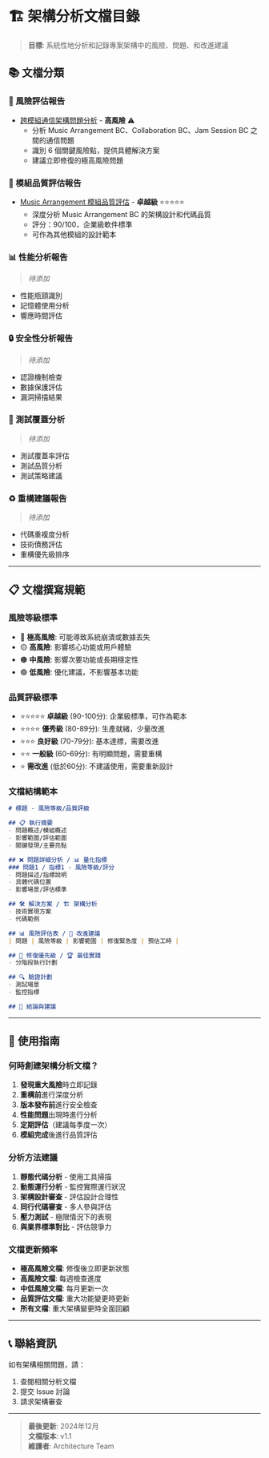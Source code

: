 # 🏗️ 架構分析文檔目錄

> **目標**: 系統性地分析和記錄專案架構中的風險、問題、和改進建議

## 📚 文檔分類

### 🚨 風險評估報告
- [跨模組通信架構問題分析](./inter-module-communication-issues.md) - **高風險** ⚠️
  - 分析 Music Arrangement BC、Collaboration BC、Jam Session BC 之間的通信問題
  - 識別 6 個關鍵風險點，提供具體解決方案
  - 建議立即修復的極高風險問題

### 🎵 模組品質評估報告
- [Music Arrangement 模組品質評估](./music-arrangement-module-quality-assessment.md) - **卓越級** ⭐⭐⭐⭐⭐
  - 深度分析 Music Arrangement BC 的架構設計和代碼品質
  - 評分：90/100，企業級軟件標準
  - 可作為其他模組的設計範本

### 📊 性能分析報告
> *待添加*
- 性能瓶頸識別
- 記憶體使用分析
- 響應時間評估

### 🔒 安全性分析報告
> *待添加*
- 認證機制檢查
- 數據保護評估
- 漏洞掃描結果

### 🧪 測試覆蓋分析
> *待添加*
- 測試覆蓋率評估
- 測試品質分析
- 測試策略建議

### ♻️ 重構建議報告
> *待添加*
- 代碼重複度分析
- 技術債務評估
- 重構優先級排序

---

## 📋 文檔撰寫規範

### 風險等級標準
- 🔴 **極高風險**: 可能導致系統崩潰或數據丟失
- 🟡 **高風險**: 影響核心功能或用戶體驗
- 🟠 **中風險**: 影響次要功能或長期穩定性
- 🟢 **低風險**: 優化建議，不影響基本功能

### 品質評級標準
- ⭐⭐⭐⭐⭐ **卓越級** (90-100分): 企業級標準，可作為範本
- ⭐⭐⭐⭐ **優秀級** (80-89分): 生產就緒，少量改進
- ⭐⭐⭐ **良好級** (70-79分): 基本達標，需要改進
- ⭐⭐ **一般級** (60-69分): 有明顯問題，需要重構
- ⭐ **需改進** (低於60分): 不建議使用，需要重新設計

### 文檔結構範本
```markdown
# 標題 - 風險等級/品質評級

## 📋 執行摘要
- 問題概述/模組概述
- 影響範圍/評估範圍
- 關鍵發現/主要亮點

## ❌ 問題詳細分析 / 📊 量化指標
### 問題1 / 指標1 - 風險等級/評分
- 問題描述/指標說明
- 具體代碼位置
- 影響場景/評估標準

## 🛠️ 解決方案 / 🏗️ 架構分析
- 技術實現方案
- 代碼範例

## 📊 風險評估表 / 🎯 改進建議
| 問題 | 風險等級 | 影響範圍 | 修復緊急度 | 預估工時 |

## 🎯 修復優先級 / 🏆 最佳實踐
- 分階段執行計劃

## 🔍 驗證計劃
- 測試場景
- 監控指標

## 🚨 結論與建議
```

---

## 🎯 使用指南

### 何時創建架構分析文檔？
1. **發現重大風險**時立即記錄
2. **重構前**進行深度分析
3. **版本發布前**進行安全檢查
4. **性能問題**出現時進行分析
5. **定期評估**（建議每季度一次）
6. **模組完成**後進行品質評估

### 分析方法建議
1. **靜態代碼分析** - 使用工具掃描
2. **動態運行分析** - 監控實際運行狀況
3. **架構設計審查** - 評估設計合理性
4. **同行代碼審查** - 多人參與評估
5. **壓力測試** - 極限情況下的表現
6. **與業界標準對比** - 評估競爭力

### 文檔更新頻率
- **極高風險文檔**: 修復後立即更新狀態
- **高風險文檔**: 每週檢查進度
- **中低風險文檔**: 每月更新一次
- **品質評估文檔**: 重大功能變更時更新
- **所有文檔**: 重大架構變更時全面回顧

---

## 📞 聯絡資訊

如有架構相關問題，請：
1. 查閱相關分析文檔
2. 提交 Issue 討論
3. 請求架構審查

---

> **最後更新**: 2024年12月  
> **文檔版本**: v1.1  
> **維護者**: Architecture Team 